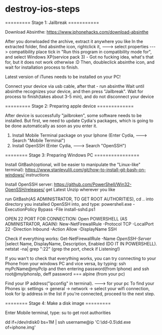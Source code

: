 # destroy-ios-steps

========= Stage 1: Jailbreak ===========

Download Absinthe:
https://www.iphonehacks.com/download-absinthe

After you donwloaded the archive, extract it anywhere you like
In the extracted folder, find absinthe icon, rightclick it, ---> select properties ---> compatibility
place tick in "Run this program in compatibility mode for", and select Windows XP(service pack 3) - Got no fucking idea, what's that for, but it does not work otherwise :D
Then, doubleclick absinthe icon, and wait for installation process to finish.

Latest version of iTunes needs to be installed on your PC!

Connect your device via usb cable, after that - run absinthe
Wait until absinthe recognizes your device, and then press "Jailbreak". Wait for process to finish(takes about 3-5 min),
and do not disconnect your device

========= Stage 2: Preparing apple device =============

After device is successfully "jailbroken", some software needs to be installed.
But first, we need to update Cydia's packages, which is going to be done automatically as soon as you enter it.

1) Install Mobile Terminal package on your Iphone (Enter Cydia, ---> Search "Mobile Terminal")
2) Install OpenSSH (Enter Cydia, ---> Search "OpenSSH")

======== Stage 3: Preparing Windows PC ================

Install GitBash(optional, will be easier to manipulate the "Linux-like" terminal):
https://www.stanleyulili.com/git/how-to-install-git-bash-on-windows/ instructions

Install OpenSSH server:
https://github.com/PowerShell/Win32-OpenSSH/releases/ get Latest
Unzip wherever you like

run GitBash(AS ADMINISTRATOR, TO GET ROOT AUTHORITIES), cd .. into directory you installed OpenSSH into, and
type: powershell.exe -ExecutionPolicy Bypass -File install-sshd.ps1

OPEN 22 PORT FOR CONNECTION:
Open POWERSHELL (AS ADMINISTRATOR, AGAIN):
New-NetFirewallRule -Protocol TCP -LocalPort 22 -Direction Inbound -Action Allow -DisplayName SSH

Check if everything works: Get-NetFirewallRule -Name *OpenSSH-Server* |select Name, DisplayName, Description, Enabled (DO IT IN POWERSHELL).
netstat -na| grep ":22" (grep the port, check if Listening!)

If you wan't to check that everything works, you can try connecting to your Phone from your windows PC and vice versa, by typing:
ssh myPcName@myPcIp and then entering password(from Iphone) and
ssh root@myIphonsIp, deff password === alpine (from your pc)

Find your IP address("ipconfig" in terminal). ---> for your pc
To find your Phones ip:
settings -> general -> network -> select your wifi connection, look for Ip address in the list
if you're connected, proceed to the next step.

======== Stage 4: Make a disk image =========

Enter Mobile terminal, type: su
to get root authorities

dd if=/dev/rdisk0 bs=1M | ssh username@ip 'C:\dd-0.5\dd.exe of=iphone.img'




